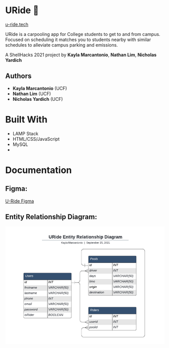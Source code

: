 # URide 🚗
[u-ride.tech](u-ride.tech)

URide is a carpooling app for College students to get to and from campus.
Focused on scheduling it matches you to students nearby with similar schedules to alleviate campus parking and emissions.

A ShellHacks 2021 project by **Kayla Marcantonio**, **Nathan Lim**, **Nicholas Yardich**
## Authors

- **Kayla Marcantonio** (UCF)
- **Nathan Lim** (UCF)
- **Nicholas Yardich** (UCF)
# Built With
- LAMP Stack
- HTML/CSS/JavaScript
- MySQL
-

# Documentation

## Figma:
[U-Ride Figma](https://www.figma.com/file/3rOT2atuk4ah9Wa5IDjHkw/URide?node-id=30%3A27)

## Entity Relationship Diagram:
![URide ERD.png](./Documentation/URide-ERD.png)
